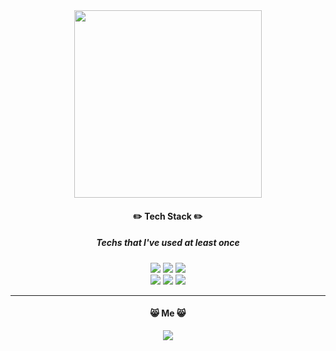                                                                

<div align="center">
<!--
![zoo1](https://user-images.githubusercontent.com/112812483/188831627-b5d6a046-31e8-435d-aacf-691adb396ff0.jpg  ) -->
<img src="https://user-images.githubusercontent.com/112812483/188831627-b5d6a046-31e8-435d-aacf-691adb396ff0.jpg"  width="300" height="300"/>

  
 ####  ✏️ **Tech Stack** ✏️   
 ##### Techs that I've used at least once
  
  
 <img src="https://img.shields.io/badge/-%20JAVASCRIPT-F7DF1E?style=for-the-badge&logo=JavaScript&logoColor=white"> <img src="https://img.shields.io/badge/-HTML5-E34F26?style=for-the-badge&logo=HTML5&logoColor=white"> <img src="https://img.shields.io/badge/-CSS3-1572B6?style=for-the-badge&logo=CSS3&logoColor=white">  <br> <img src="https://img.shields.io/badge/-REACT-61DAFB?style=for-the-badge&logo=React&logoColor=white"> <img src="https://img.shields.io/badge/-NODE.JS-339933?style=for-the-badge&logo=Node.js&logoColor=white"> <img src="https://img.shields.io/badge/-TYPESCRIPT-FF4785?style=for-the-badge&logo=TypeScript&logoColor=white">
<!--  <img src="https://img.shields.io/badge/-ORACEL-FF8135?style=for-the-badge&logo=Oracle&logoColor=white">  --> 
 <!--  <img src="https://img.shields.io/badge/-DELPHI-5B4638?style=for-the-badge&logo=Delphi&logoColor=white">-->  
 <!--   <img src="https://img.shields.io/badge/-MONGODB-02B78F?style=for-the-badge&logo=MongoDB&logoColor=white"> --> 
---


####  😸 **Me** 😸 
<a href="https://velog.io/@eunsilk" target="_blank"><img src="https://img.shields.io/badge/-TECH BLOG-00CCBC?style=flat-square&logo=Velog&logoColor=white&link=https://velog.io/@eunsilk"></a>
 <!-- 
<a href="https://www.instagram.com/eunsilllk/" target="_blank"><img src="https://img.shields.io/badge/-INSTAGRAM-E4405F?style=flat-square&logo=Instagram&logoColor=white&link=https://www.instagram.com/eunsilllk"></a>   새창으로 열기 나중에  -->



</div>





<!--


**eunbbori/eunbbori** is a ✨ _special_ ✨ repository because its `README.md` (this file) appears on your GitHub profile.

Here are some ideas to get you started:

- 🔭 I’m currently working on ...
- 🌱 I’m currently learning ...
- 👯 I’m looking to collaborate on ...
- 🤔 I’m looking for help with ...
- 💬 Ask me about ...
- 📫 How to reach me: ...
- 😄 Pronouns: ...
- ⚡ Fun fact: ...
-->
